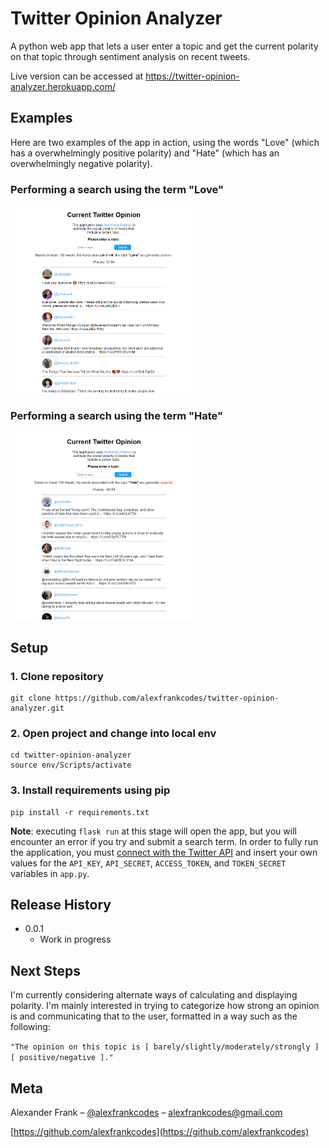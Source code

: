 # Twitter Opinion Analyzer
A python web app that lets a user enter a topic and get the current polarity on that topic through sentiment analysis on recent tweets.

Live version can be accessed at https://twitter-opinion-analyzer.herokuapp.com/

## Examples
Here are two examples of the app in action, using the words "Love" (which has a overwhelmingly positive polarity) and "Hate" (which has an overwhelmingly negative polarity).

### Performing a search using the term "Love"
<img src="images/pos_example.png" width="300px">

### Performing a search using the term "Hate"
<img src="images/neg_example.png" width="300px">

## Setup

### 1. Clone repository

```
git clone https://github.com/alexfrankcodes/twitter-opinion-analyzer.git
```

### 2. Open project and change into local env

```
cd twitter-opinion-analyzer
source env/Scripts/activate
```

### 3. Install requirements using pip

```
pip install -r requirements.txt 
```

__Note__: executing `flask run` at this stage will open the app, but you will encounter an error if you try and submit a search term. In order to fully run the application, you must [connect with the Twitter API](https://developer.twitter.com/en/docs/basics/getting-started) and insert your own values for the `API_KEY`, `API_SECRET`, `ACCESS_TOKEN`, and `TOKEN_SECRET` variables in `app.py`.


## Release History

* 0.0.1
    * Work in progress

## Next Steps
I'm currently considering alternate ways of calculating and displaying polarity. I'm mainly interested in trying to categorize how strong an opinion is and communicating that to the user, formatted in a way such as the following:

`"The opinion on this topic is [ barely/slightly/moderately/strongly ] [ positive/negative ]."`

## Meta

Alexander Frank – [@alexfrankcodes](https://twitter.com/alexfrankcodes) – alexfrankcodes@gmail.com

[https://github.com/alexfrankcodes](https://github.com/alexfrankcodes)

